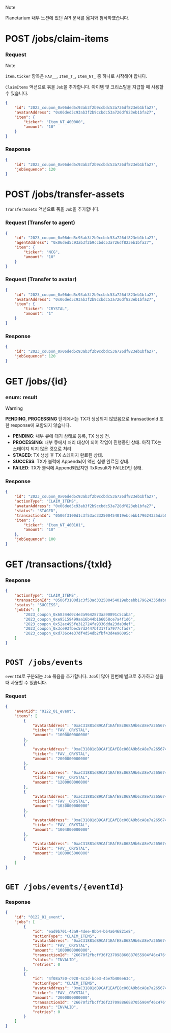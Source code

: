 > [!NOTE]
> Planetarium 내부 노션에 있던 API 문서를 옮겨와 첨삭하였습니다.

# POST /jobs/claim-items

### Request

> [!NOTE]
> `item.ticker` 항목은 `FAV__`, `Item_T_`, `Item_NT_` 중 하나로 시작해야 합니다.

`ClaimItems` 액션으로 묶을 `Job`을 추가합니다. 아이템 및 크리스탈을 지급할 때 사용할 수 있습니다.

```json
{
	"id": "2023_coupon_0x06ded5c93ab3f2b9ccbdc53a726df823eb1bfa27",
	"avatarAddress": "0x06ded5c93ab3f2b9ccbdc53a726df823eb1bfa27",
	"item": {
		"ticker": "Item_NT_400000",
		"amount": "10"
	}
}
```

### Response

```json
{
	"id": "2023_coupon_0x06ded5c93ab3f2b9ccbdc53a726df823eb1bfa27",
	"jobSequence": 120
}
```

# POST /jobs/transfer-assets

`TransferAssets` 액션으로 묶을 `Job`을 추가합니다.

### Request (Transfer to agent)

```json
{
	"id": "2023_coupon_0x06ded5c93ab3f2b9ccbdc53a726df823eb1bfa27",
	"agentAddress": "0x06ded5c93ab3f2b9ccbdc53a726df823eb1bfa27",
	"item": {
		"ticker": "NCG",
		"amount": "10"
	}
}
```

### Request (Transfer to avatar)

```json
{
	"id": "2023_coupon_0x06ded5c93ab3f2b9ccbdc53a726df823eb1bfa27",
	"avatarAddress": "0x06ded5c93ab3f2b9ccbdc53a726df823eb1bfa27",
	"item": {
		"ticker": "CRYSTAL",
		"amount": "1"
	}
}
```

### Response

```json
{
	"id": "2023_coupon_0x06ded5c93ab3f2b9ccbdc53a726df823eb1bfa27",
	"jobSequence": 120
}
```

# GET /jobs/{id}

### enum: result

> [!WARNING]
> **PENDING**, **PROCESSING** 단계에서는 TX가 생성되지 않았음으로 transactionId 또한 response에 포함되지 않습니다.

- **PENDING**: 내부 큐에 대기 상태로 등록, TX 생성 전.
- **PROCESSING**: 내부 큐에서 처리 대상이 되어 작업이 진행중인 상태. 아직 TX는 스테이지 되지 않은 것으로 처리
- **STAGED**: TX 생성 후 TX 스테이지 완료된 상태.
- **SUCCESS**: TX가 블럭에 Append되어 액션 실행 완료된 상태.
- **FAILED**: TX가 블럭에 Append되었지만 TxResult가 FAILED인 상태.

### Response

```json
{
	"id": "2023_coupon_0x06ded5c93ab3f2b9ccbdc53a726df823eb1bfa27",
	"actionType": "CLAIM_ITEMS",
	"avatarAddress": "0x06ded5c93ab3f2b9ccbdc53a726df823eb1bfa27",
	"status": "STAGED",
	"transactionId": "0506f3100d1c3f53ad332500454019ebcebb179624335dab02c80934ac174e10",
	"item": {
		"ticker": "Item_NT_400101",
		"amount": "10"
	},
	"jobSequence": 100
}
```

# GET /transactions/{txId}

### Response

```json
{
	"actionType": "CLAIM_ITEMS",
	"transactionId": "0506f3100d1c3f53ad332500454019ebcebb179624335dab02c80934ac174e10",
	"status": "SUCCESS",
	"jobIds": [
		"2023_coupon_0x68344d0c4e3a9642873aa90891c5caba",
		"2023_coupon_0xe95159499aa16b44b1b6058ce7a4f1d6",
		"2023_coupon_0x52ac495fe312724fa9336dda23da0def",
		"2023_coupon_0x3ce93fbec57d2447bf317fa7977cfad7",
		"2023_coupon_0xd736c4e37df4d54db2fbf43d4e96095c"
	]
}
```

# `POST /jobs/events`

`eventId`로 구분되는 `Job` 묶음을 추가합니다. `Job`이 많아 한번에 벌크로 추가하고 싶을때 사용할 수 있습니다.

### Request

```json
{
	"eventId": "0122_01_event",
	"items": [
		{
			"avatarAddress": "0xaC31881dB9CAf1EAfE8c068A9b6cA8e7a2656741",
			"ticker": "FAV__CRYSTAL",
			"amount": "1000000000000"
		},
		{
			"avatarAddress": "0xaC31881dB9CAf1EAfE8c068A9b6cA8e7a2656741",
			"ticker": "FAV__CRYSTAL",
			"amount": "2000000000000"
		},
		{
			"avatarAddress": "0xaC31881dB9CAf1EAfE8c068A9b6cA8e7a2656741",
			"ticker": "FAV__CRYSTAL",
			"amount": "1200000000000"
		},
		{
			"avatarAddress": "0xaC31881dB9CAf1EAfE8c068A9b6cA8e7a2656741",
			"ticker": "FAV__CRYSTAL",
			"amount": "1030000000000"
		},
		{
			"avatarAddress": "0xaC31881dB9CAf1EAfE8c068A9b6cA8e7a2656741",
			"ticker": "FAV__CRYSTAL",
			"amount": "1004000000000"
		},
		{
			"avatarAddress": "0xaC31881dB9CAf1EAfE8c068A9b6cA8e7a2656741",
			"ticker": "FAV__CRYSTAL",
			"amount": "1000005000000"
		}
	]
}
```

# `GET /jobs/events/{eventId}`

### Response

```json
{
	"id": "0122_01_event",
	"jobs": [
		{
			"id": "ead9b701-43a9-4dee-8bb4-b64a646821e8",
			"actionType": "CLAIM_ITEMS",
			"avatarAddress": "0xaC31881dB9CAf1EAfE8c068A9b6cA8e7a2656741",
			"ticker": "FAV__CRYSTAL",
			"amount": "1000000000000",
			"transactionId": "26670f2fbcff36f237098866887055904f46c476f606442cd57681ce7cd4fffb",
			"status": "INVALID",
			"retries": 0
		},
		{
			"id": "4f08a750-c920-4c1d-bce3-4be7b406e63c",
			"actionType": "CLAIM_ITEMS",
			"avatarAddress": "0xaC31881dB9CAf1EAfE8c068A9b6cA8e7a2656741",
			"ticker": "FAV__CRYSTAL",
			"amount": "2000000000000",
			"transactionId": "26670f2fbcff36f237098866887055904f46c476f606442cd57681ce7cd4fffb",
			"status": "INVALID",
			"retries": 0
		}
	]
}
```
